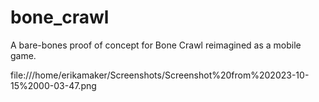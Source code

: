 # bone_crawl

A bare-bones proof of concept for Bone Crawl reimagined as a mobile game. 

file:///home/erikamaker/Screenshots/Screenshot%20from%202023-10-15%2000-03-47.png

